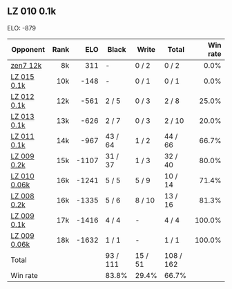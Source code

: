 ## LZ 010 0.1k ##

ELO: -879

Opponent | Rank | ELO | Black | Write | Total | Win rate
---------|-----:|----:|-------|-------|-------|-------:
[zen7 12k](zen7%2012k.md) | 8k | 311 | - | 0 / 2 | 0 / 2 | 0.0%
[LZ 015 0.1k](LZ%20015%200.1k.md) | 10k | -148 | - | 0 / 1 | 0 / 1 | 0.0%
[LZ 012 0.1k](LZ%20012%200.1k.md) | 12k | -561 | 2 / 5 | 0 / 3 | 2 / 8 | 25.0%
[LZ 013 0.1k](LZ%20013%200.1k.md) | 13k | -626 | 2 / 7 | 0 / 3 | 2 / 10 | 20.0%
[LZ 011 0.1k](LZ%20011%200.1k.md) | 14k | -967 | 43 / 64 | 1 / 2 | 44 / 66 | 66.7%
[LZ 009 0.2k](LZ%20009%200.2k.md) | 15k | -1107 | 31 / 37 | 1 / 3 | 32 / 40 | 80.0%
[LZ 010 0.06k](LZ%20010%200.06k.md) | 16k | -1241 | 5 / 5 | 5 / 9 | 10 / 14 | 71.4%
[LZ 008 0.2k](LZ%20008%200.2k.md) | 16k | -1335 | 5 / 6 | 8 / 10 | 13 / 16 | 81.3%
[LZ 009 0.1k](LZ%20009%200.1k.md) | 17k | -1416 | 4 / 4 | - | 4 / 4 | 100.0%
[LZ 009 0.06k](LZ%20009%200.06k.md) | 18k | -1632 | 1 / 1 | - | 1 / 1 | 100.0%
Total | | | 93 / 111 | 15 / 51 | 108 / 162 | 
Win rate| | | 83.8% | 29.4% | 66.7% | 
